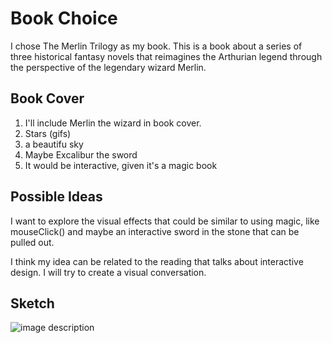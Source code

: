 # Book Choice
I chose The Merlin Trilogy as my book. This is a book about a series of three historical fantasy novels that reimagines the Arthurian legend through the perspective of the legendary wizard Merlin. 

## Book Cover
1. I'll include Merlin the wizard in book cover. 
2. Stars (gifs)
3. a beautifu sky
4. Maybe Excalibur the sword
5. It would be interactive, given it's a magic book

## Possible Ideas
I want to explore the visual effects that could be similar to using magic, like mouseClick() and maybe an interactive sword in the stone that can be pulled out.  

I think my idea can be related to the reading that talks about interactive design. I will try to create a visual conversation.


## Sketch
![image description](./1.png)  

